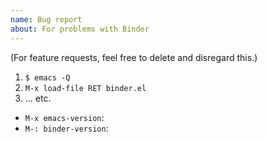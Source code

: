 ```yaml
---
name: Bug report
about: For problems with Binder
---
```


(For feature requests, feel free to delete and disregard this.)

1. `$ emacs -Q`
2. `M-x load-file RET binder.el`
3. ... etc.


- `M-x emacs-version`:
- `M-: binder-version`:
